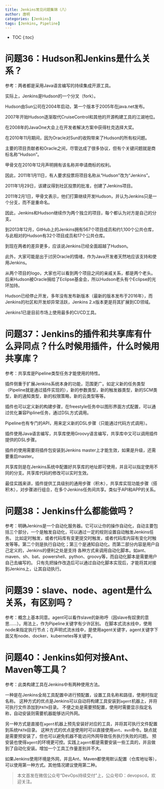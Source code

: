 ```yaml
---
title: Jenkins常见问题集锦（八）
author: 唐明
categories: [Jenkins]
tags: [Jenkins, Pipeline]
---
```

* TOC
{:toc}

# 问题36：Hudson和Jenkins是什么关系？

参考：两者都是采用Java语言编写的持续集成开源工具。

实际上，Jenkins是Hudson的一个分叉（fork）。

<!--以上为摘要内容-->

Hudson由Sun公司在2004年启动，第一个版本于2005年在java.net发布。

2007年开始Hudson逐渐取代CruiseControl和其他的开源构建工具的江湖地位。

在2008年的JavaOne大会上在开发者解决方案中获得杜克选择大奖。

在2010年11月期间，因为Oracle对Sun的收购带来了Hudson的所有权问题。

主要的项目贡献者和Oracle之间，尽管达成了很多协议，但有个关键问题就是商标名称“Hudson”。

甲骨文在2010年12月声明拥有该名称并申请商标的权利。

因此，2011年1月11日，有人要求投票将项目名称从“Hudson”改为“Jenkins”。

2011年1月29日，该建议得到社区投票的批准，创建了Jenkins项目。

2011年2月1日，甲骨文表示，他们打算继续开发Hudson，并认为Jenkins只是一个分支，而不是重命名。

因此，Jenkins和Hudson继续作为两个独立的项目，每个都认为对方是自己的分支。

到2013年12月，GitHub上的Jenkins拥有567个项目成员和约1,100个公共仓库，与此相对的Hudson有32个项目成员和17个公共仓库。

到现在两者的差异更多，应该说Jenkins已经全面超越了Hudson。

此外，大家可能是出于讨厌Oracle的情绪，作为Java开发者天然地应该支持和使用Jenkins。

从两个项目的logo，大家也可以看到两个项目之间的亲戚关系，都是两个老头。后来Hudson被Oracle捐给了Eclipse基金会，所以Hudson老头有个Eclipse的光环加持。

Hudson已经停止开发，多年没有发布新版本（最新的版本发布于2016年），而Jenkins的社区和开发却异常活跃，Jenkins 2.x版本更是将其扩展到CD领域。

Jenkins1已是目前市场上使用最多的CI/CD工具。


# 问题37：Jenkins的插件和共享库有什么异同点？什么时候用插件，什么时候用共享库？

参考：共享库是Pipeline类型任务才能使用的特性。

插件侧重于扩展Jenkins系统本身的功能，范围更广。如定义新的任务类型（Pipeline就是通过插件实现的），新的参数类型，新的触发器类型，新的SCM类型，新的通知类型，新的权限策略，新的云类型等等。

插件也可以定义新的构建步骤，在freestyle任务中以图形界面方式配置，可以通过优化兼容Pipline任务，通过DSL方式调用。

Pipeline也有专门的API，用来定义新的DSL步骤（只能通过代码方式调用）。

插件使用Java语言编写，共享库使用Groovy语言编写，共享库中又可以调用插件提供的DSL步骤。

插件的使用需要将插件包安装到Jenkins master上才能生效，如果是升级，还需要重启master。

共享库则是在Jenkins系统中配置好共享库的地址即可使用，并且可以指定使用不同的分支。共享库代码的修改可以实时生效。

最佳实践来讲，插件提供工具级别的通用步骤（积木），共享库实现功能步骤（搭积木），对步骤进行组合，在多个Jenkins任务间共享。类似于API和APP的关系。


# 问题38：Jenkins什么都能做吗？

参考：明确Jenkins是一个自动化服务器。它可以让你的操作自动化，自动主要包括三个部分，一个是触发自动化，可以通过一定的规则设置自动触发Jenkins任务。
比如定时触发，或者代码库有变更提交时触发，或者代码库内容有变化时触发等等。第二个则是执行自动化；第三个是通知自动化。而第二部分内容是用户自己定义的，Jenkins的便利之处是支持
各种方式来调用自动化脚本。如ant、maven、sh、bat、powershell、python、groovy等，而自动化脚本是需要用户自己去编写的。
只有先把操作改造后可以通过自动化脚本实现后，才能将其对接到Jenkins上，让其自动执行。

# 问题39：slave、node、agent是什么关系，有区别吗？

参考：概念上基本同意。agent可以看作slave的新称呼（因slave有奴隶的意思……）。用法上，作为Pipeline关键字有少许区别。
在脚本式流水线中，使用node来指定执行节点；在声明式流水线中，是使用agent关键字，agent关键字下面又有node、docker、kubernetes等关键字。

# 问题40：Jenkins如何对接Ant、Maven等工具？

参考：此类构建工具在Jenkins中有两种使用方法。

一种是在Jenkins全局工具配置中进行预配置，设置工具名称和路径，使用时指定名称。
这种方式的优点是Jenkins可以自动将构建工具安装到`agent`机器上，并将可执行文件添加到`PATH`目录。
不便之处是需要预配置，使用时需要显示指定名称，自动安装则需要机器能够访问外网。

另一种方式是直接在`agent`机器上预先安装好对应的工具，并将其可执行文件配置到系统`PATH`目录。
这种方式的优点是使用时可以直接使用`ant`、`mvn`命令。缺点就是需要预安装了，但也可以避免机器不能访问外网导致任务执行失败的问题。
预安装也使得`agent`的环境更可控。实践上`agent`都是需要安装一些工具的，并且做到了自动化安装。增加一个工具工作量差别并不大。

如果Jenkins使用环境是外网，并且Ant、Maven都使用默认配置（仓库地址等），可以使用第一种方式。其他情况建议使用第二种。

>本文首发在微信公众号“DevOps持续交付”上，公众号ID：devopscd，欢迎关注。